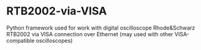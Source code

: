 # RTB2002-via-VISA

Python framework used for work with digital oscilloscope Rhode&Schwarz RTB2002 via VISA connection over Ethernet (may used with other VISA-compatible oscilloscopes)
